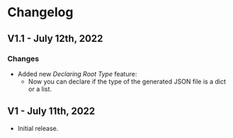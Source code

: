 # Changelog

## V1.1 - July 12th, 2022
### Changes
- Added new _Declaring Root Type_ feature:
  - Now you can declare if the type of the generated JSON file is a dict or a list.

## V1 - July 11th, 2022
- Initial release.
